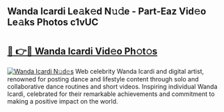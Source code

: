 ## Wanda Icardi Le𝚊k𝚎d N𝚞𝚍e - Part-Eaz Vid𝚎o Le𝚊ks Photos c1vUC

# <h2><a href="http://fbbxzd.evod.top/?m=Wanda+Icardi">🔗 👉🔴 Wanda Icardi Vid𝚎o Ph𝚘t𝚘s</a></h2>

[![Wanda Icardi N𝚞d𝚎s](https://i.imgur.com/8V9OHl7.gif)](http://fbbxzd.evod.top/?m=Wanda+Icardi)
Web celebrity Wanda Icardi and digital artist, renowned for posting dance and lifestyle content through solo and collaborative dance routines and short videos. Inspiring individual Wanda Icardi, celebrated for their remarkable achievements and commitment to making a positive impact on the world. 
